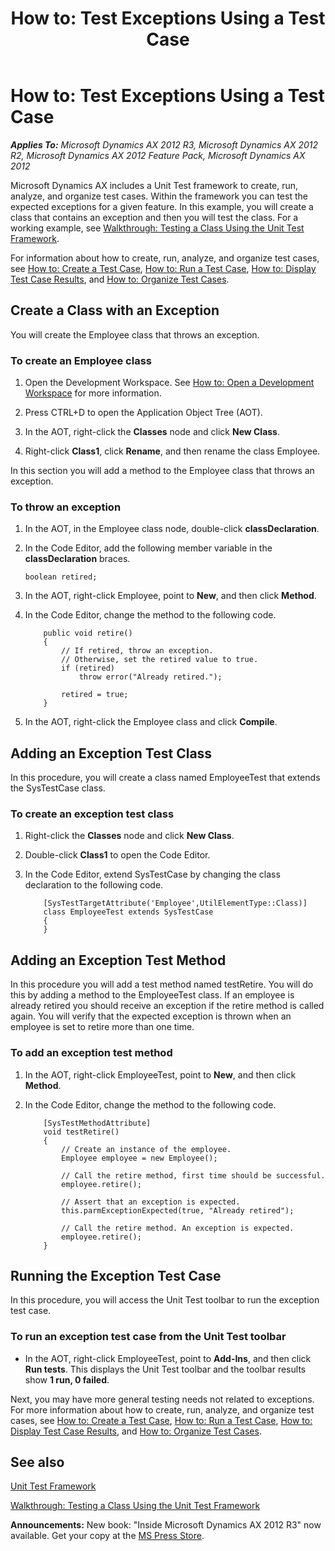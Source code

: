 ﻿---
title: 'How to: Test Exceptions Using a Test Case'
TOCTitle: 'How to: Test Exceptions Using a Test Case'
ms:assetid: 6083a333-d50e-4502-86e6-6cf429c23c2b
ms:mtpsurl: https://msdn.microsoft.com/en-us/library/Bb496528(v=AX.60)
ms:contentKeyID: 35244493
ms.date: 05/18/2015
mtps_version: v=AX.60
---

# How to: Test Exceptions Using a Test Case 


_**Applies To:** Microsoft Dynamics AX 2012 R3, Microsoft Dynamics AX 2012 R2, Microsoft Dynamics AX 2012 Feature Pack, Microsoft Dynamics AX 2012_

Microsoft Dynamics AX includes a Unit Test framework to create, run, analyze, and organize test cases. Within the framework you can test the expected exceptions for a given feature. In this example, you will create a class that contains an exception and then you will test the class. For a working example, see [Walkthrough: Testing a Class Using the Unit Test Framework](walkthrough-testing-a-class-using-the-unit-test-framework.md).

For information about how to create, run, analyze, and organize test cases, see [How to: Create a Test Case](how-to-create-a-test-case.md), [How to: Run a Test Case](how-to-run-a-test-case.md), [How to: Display Test Case Results](how-to-display-test-case-results.md), and [How to: Organize Test Cases](how-to-organize-test-cases.md).

## Create a Class with an Exception

You will create the Employee class that throws an exception.

### To create an Employee class

1.  Open the Development Workspace. See [How to: Open a Development Workspace](how-to-open-a-development-workspace.md) for more information.

2.  Press CTRL+D to open the Application Object Tree (AOT).

3.  In the AOT, right-click the **Classes** node and click **New Class**.

4.  Right-click **Class1**, click **Rename**, and then rename the class Employee.

In this section you will add a method to the Employee class that throws an exception.

### To throw an exception

1.  In the AOT, in the Employee class node, double-click **classDeclaration**.

2.  In the Code Editor, add the following member variable in the **classDeclaration** braces.
    
       ```X++
       boolean retired;
       ```

3.  In the AOT, right-click Employee, point to **New**, and then click **Method**.

4.  In the Code Editor, change the method to the following code.
    ```X++  
        public void retire()
        {
            // If retired, throw an exception. 
            // Otherwise, set the retired value to true.
            if (retired)
                throw error("Already retired.");
        
            retired = true;
        }
    ```
5.  In the AOT, right-click the Employee class and click **Compile**.

## Adding an Exception Test Class

In this procedure, you will create a class named EmployeeTest that extends the SysTestCase class.

### To create an exception test class

1.  Right-click the **Classes** node and click **New Class**.

2.  Double-click **Class1** to open the Code Editor.

3.  In the Code Editor, extend SysTestCase by changing the class declaration to the following code.
    ```X++  
        [SysTestTargetAttribute('Employee',UtilElementType::Class)]
        class EmployeeTest extends SysTestCase
        {
        }
    ```        
## Adding an Exception Test Method

In this procedure you will add a test method named testRetire. You will do this by adding a method to the EmployeeTest class. If an employee is already retired you should receive an exception if the retire method is called again. You will verify that the expected exception is thrown when an employee is set to retire more than one time.

### To add an exception test method

1.  In the AOT, right-click EmployeeTest, point to **New**, and then click **Method**.

2.  In the Code Editor, change the method to the following code.
    ```X++  
        [SysTestMethodAttribute]
        void testRetire()
        {
            // Create an instance of the employee.
            Employee employee = new Employee();
         
            // Call the retire method, first time should be successful.
            employee.retire();
        
            // Assert that an exception is expected.
            this.parmExceptionExpected(true, "Already retired");
        
            // Call the retire method. An exception is expected.
            employee.retire();
        }
    ```
## Running the Exception Test Case

In this procedure, you will access the Unit Test toolbar to run the exception test case.

### To run an exception test case from the Unit Test toolbar

  - In the AOT, right-click EmployeeTest, point to **Add-Ins**, and then click **Run tests**. This displays the Unit Test toolbar and the toolbar results show **1 run, 0 failed**.

Next, you may have more general testing needs not related to exceptions. For more information about how to create, run, analyze, and organize test cases, see [How to: Create a Test Case](how-to-create-a-test-case.md), [How to: Run a Test Case](how-to-run-a-test-case.md), [How to: Display Test Case Results](how-to-display-test-case-results.md), and [How to: Organize Test Cases](how-to-organize-test-cases.md).

## See also

[Unit Test Framework](unit-test-framework.md)

[Walkthrough: Testing a Class Using the Unit Test Framework](walkthrough-testing-a-class-using-the-unit-test-framework.md)

  
**Announcements:** New book: "Inside Microsoft Dynamics AX 2012 R3" now available. Get your copy at the [MS Press Store](https://www.microsoftpressstore.com/store/inside-microsoft-dynamics-ax-2012-r3-9780735685109).

